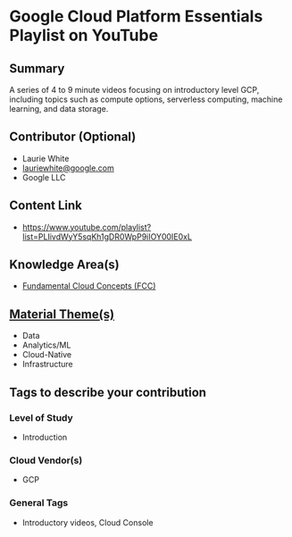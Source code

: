 # Google Cloud Platform Essentials Playlist on YouTube

## Summary

A series of 4 to 9 minute videos focusing on introductory level GCP, including topics such as 
compute options, serverless computing, machine learning, and data storage.  

## Contributor (Optional)

- Laurie White
- lauriewhite@google.com  
- Google LLC

## Content Link

- https://www.youtube.com/playlist?list=PLIivdWyY5sqKh1gDR0WpP9iIOY00IE0xL

## Knowledge Area(s)

- [Fundamental Cloud Concepts (FCC)](/Core/KAs/FCC.md)

## [Material Theme(s)](/Core/Themes.md) 

- Data
- Analytics/ML
- Cloud-Native
- Infrastructure

## Tags to describe your contribution
### Level of Study

- Introduction

### Cloud Vendor(s)

- GCP

### General Tags

- Introductory videos, Cloud Console

